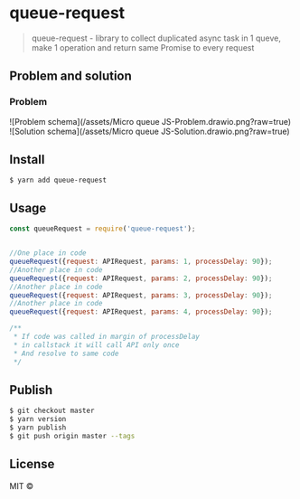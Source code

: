 # queue-request

> queue-request - library to collect duplicated async task in 1 queve, make 1 operation and return same Promise to every request

## Problem and solution
### Problem
![Problem schema](/assets/Micro queue JS-Problem.drawio.png?raw=true)
![Solution schema](/assets/Micro queue JS-Solution.drawio.png?raw=true)

## Install

```
$ yarn add queue-request

```

## Usage

```js
const queueRequest = require('queue-request');


//One place in code
queueRequest({request: APIRequest, params: 1, processDelay: 90});
//Another place in code
queueRequest({request: APIRequest, params: 2, processDelay: 90});
//Another place in code
queueRequest({request: APIRequest, params: 3, processDelay: 90});
//Another place in code
queueRequest({request: APIRequest, params: 4, processDelay: 90});

/**
 * If code was called in margin of processDelay
 * in callstack it will call API only once
 * And resolve to same code
 */

```

## Publish

```sh
$ git checkout master
$ yarn version
$ yarn publish
$ git push origin master --tags
```

## License

MIT ©

